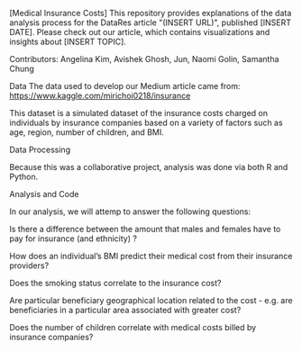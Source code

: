 [Medical Insurance Costs]
This repository provides explanations of the data analysis process for the DataRes article "(INSERT URL)", published [INSERT DATE]. Please check out our article, which contains visualizations and insights about [INSERT TOPIC].

Contributors: Angelina Kim, Avishek Ghosh, Jun, Naomi Golin, Samantha Chung

Data
The data used to develop our Medium article came from: https://www.kaggle.com/mirichoi0218/insurance

This dataset is a simulated dataset of the insurance costs charged on individuals by insurance companies based on a variety of factors such as age, region, number of children, and BMI. 


Data Processing

Because this was a collaborative project, analysis was done via both R and Python.


Analysis and Code

In our analysis, we will attemp to answer the following questions:

Is there a difference between the amount that males and females have to pay for insurance (and ethnicity) ?


How does an individual’s BMI predict their medical cost from their insurance providers? 


Does the smoking status correlate to the insurance cost?


Are particular beneficiary geographical location related to the cost - e.g. are beneficiaries in a particular area associated with greater cost?


Does the number of children correlate with medical costs billed by insurance companies?
